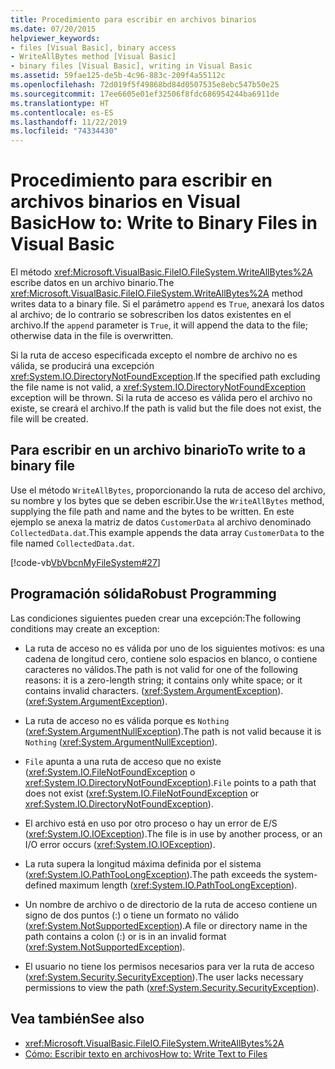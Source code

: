 ```yaml
---
title: Procedimiento para escribir en archivos binarios
ms.date: 07/20/2015
helpviewer_keywords:
- files [Visual Basic], binary access
- WriteAllBytes method [Visual Basic]
- binary files [Visual Basic], writing in Visual Basic
ms.assetid: 59fae125-de5b-4c96-883c-209f4a55112c
ms.openlocfilehash: 72d019f5f49868bd84d0507535e8ebc547b50e25
ms.sourcegitcommit: 17ee6605e01ef32506f8fdc686954244ba6911de
ms.translationtype: HT
ms.contentlocale: es-ES
ms.lasthandoff: 11/22/2019
ms.locfileid: "74334430"
---
```

# <a name="how-to-write-to-binary-files-in-visual-basic"></a><span data-ttu-id="5dce7-102">Procedimiento para escribir en archivos binarios en Visual Basic</span><span class="sxs-lookup"><span data-stu-id="5dce7-102">How to: Write to Binary Files in Visual Basic</span></span>

<span data-ttu-id="5dce7-103">El método <xref:Microsoft.VisualBasic.FileIO.FileSystem.WriteAllBytes%2A> escribe datos en un archivo binario.</span><span class="sxs-lookup"><span data-stu-id="5dce7-103">The <xref:Microsoft.VisualBasic.FileIO.FileSystem.WriteAllBytes%2A> method writes data to a binary file.</span></span> <span data-ttu-id="5dce7-104">Si el parámetro `append` es `True`, anexará los datos al archivo; de lo contrario se sobrescriben los datos existentes en el archivo.</span><span class="sxs-lookup"><span data-stu-id="5dce7-104">If the `append` parameter is `True`, it will append the data to the file; otherwise data in the file is overwritten.</span></span>

<span data-ttu-id="5dce7-105">Si la ruta de acceso especificada excepto el nombre de archivo no es válida, se producirá una excepción <xref:System.IO.DirectoryNotFoundException>.</span><span class="sxs-lookup"><span data-stu-id="5dce7-105">If the specified path excluding the file name is not valid, a <xref:System.IO.DirectoryNotFoundException> exception will be thrown.</span></span> <span data-ttu-id="5dce7-106">Si la ruta de acceso es válida pero el archivo no existe, se creará el archivo.</span><span class="sxs-lookup"><span data-stu-id="5dce7-106">If the path is valid but the file does not exist, the file will be created.</span></span>

## <a name="to-write-to-a-binary-file"></a><span data-ttu-id="5dce7-107">Para escribir en un archivo binario</span><span class="sxs-lookup"><span data-stu-id="5dce7-107">To write to a binary file</span></span>

<span data-ttu-id="5dce7-108">Use el método `WriteAllBytes`, proporcionando la ruta de acceso del archivo, su nombre y los bytes que se deben escribir.</span><span class="sxs-lookup"><span data-stu-id="5dce7-108">Use the `WriteAllBytes` method, supplying the file path and name and the bytes to be written.</span></span> <span data-ttu-id="5dce7-109">En este ejemplo se anexa la matriz de datos `CustomerData` al archivo denominado `CollectedData.dat`.</span><span class="sxs-lookup"><span data-stu-id="5dce7-109">This example appends the data array `CustomerData` to the file named `CollectedData.dat`.</span></span>

[!code-vb[VbVbcnMyFileSystem#27](~/samples/snippets/visualbasic/VS_Snippets_VBCSharp/VbVbcnMyFileSystem/VB/Class1.vb#27)]

## <a name="robust-programming"></a><span data-ttu-id="5dce7-110">Programación sólida</span><span class="sxs-lookup"><span data-stu-id="5dce7-110">Robust Programming</span></span>

<span data-ttu-id="5dce7-111">Las condiciones siguientes pueden crear una excepción:</span><span class="sxs-lookup"><span data-stu-id="5dce7-111">The following conditions may create an exception:</span></span>

- <span data-ttu-id="5dce7-112">La ruta de acceso no es válida por uno de los siguientes motivos: es una cadena de longitud cero, contiene solo espacios en blanco, o contiene caracteres no válidos.</span><span class="sxs-lookup"><span data-stu-id="5dce7-112">The path is not valid for one of the following reasons: it is a zero-length string; it contains only white space; or it contains invalid characters.</span></span> <span data-ttu-id="5dce7-113">(<xref:System.ArgumentException>).</span><span class="sxs-lookup"><span data-stu-id="5dce7-113">(<xref:System.ArgumentException>).</span></span>

- <span data-ttu-id="5dce7-114">La ruta de acceso no es válida porque es `Nothing` (<xref:System.ArgumentNullException>).</span><span class="sxs-lookup"><span data-stu-id="5dce7-114">The path is not valid because it is `Nothing` (<xref:System.ArgumentNullException>).</span></span>

- <span data-ttu-id="5dce7-115">`File` apunta a una ruta de acceso que no existe (<xref:System.IO.FileNotFoundException> o <xref:System.IO.DirectoryNotFoundException>).</span><span class="sxs-lookup"><span data-stu-id="5dce7-115">`File` points to a path that does not exist (<xref:System.IO.FileNotFoundException> or <xref:System.IO.DirectoryNotFoundException>).</span></span>

- <span data-ttu-id="5dce7-116">El archivo está en uso por otro proceso o hay un error de E/S (<xref:System.IO.IOException>).</span><span class="sxs-lookup"><span data-stu-id="5dce7-116">The file is in use by another process, or an I/O error occurs (<xref:System.IO.IOException>).</span></span>

- <span data-ttu-id="5dce7-117">La ruta supera la longitud máxima definida por el sistema (<xref:System.IO.PathTooLongException>).</span><span class="sxs-lookup"><span data-stu-id="5dce7-117">The path exceeds the system-defined maximum length (<xref:System.IO.PathTooLongException>).</span></span>

- <span data-ttu-id="5dce7-118">Un nombre de archivo o de directorio de la ruta de acceso contiene un signo de dos puntos (:) o tiene un formato no válido (<xref:System.NotSupportedException>).</span><span class="sxs-lookup"><span data-stu-id="5dce7-118">A file or directory name in the path contains a colon (:) or is in an invalid format (<xref:System.NotSupportedException>).</span></span>

- <span data-ttu-id="5dce7-119">El usuario no tiene los permisos necesarios para ver la ruta de acceso (<xref:System.Security.SecurityException>).</span><span class="sxs-lookup"><span data-stu-id="5dce7-119">The user lacks necessary permissions to view the path (<xref:System.Security.SecurityException>).</span></span>

## <a name="see-also"></a><span data-ttu-id="5dce7-120">Vea también</span><span class="sxs-lookup"><span data-stu-id="5dce7-120">See also</span></span>

- <xref:Microsoft.VisualBasic.FileIO.FileSystem.WriteAllBytes%2A>
- [<span data-ttu-id="5dce7-121">Cómo: Escribir texto en archivos</span><span class="sxs-lookup"><span data-stu-id="5dce7-121">How to: Write Text to Files</span></span>](../../../../visual-basic/developing-apps/programming/drives-directories-files/how-to-write-text-to-files.md)
